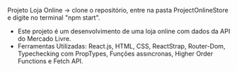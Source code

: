Projeto Loja Online 
-> clone o repositório, entre na pasta ProjectOnlineStore e digite no terminal "npm start". 
- Este projeto é um desenvolvimento de uma loja online com dados da API do Mercado Livre.
- Ferramentas Utilizadas: React.js, HTML, CSS, ReactStrap, Router-Dom, Typechecking com PropTypes, Funções
assıncronas, Higher Order Functions e Fetch API.

